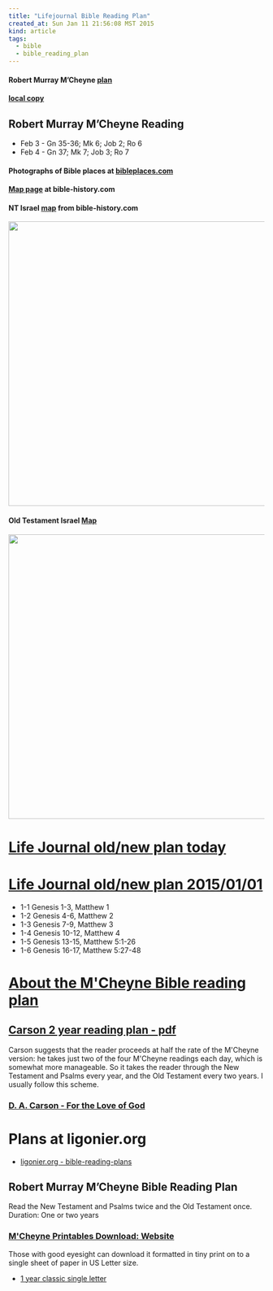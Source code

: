 ```yaml
---
title: "Lifejournal Bible Reading Plan"
created_at: Sun Jan 11 21:56:08 MST 2015
kind: article
tags:
  - bible
  - bible_reading_plan
---
```


#### Robert Murray M’Cheyne [plan](http://www.edginet.org/mcheyne/year_classic_single_letter.pdf)

#### [local copy](/assets/pdf/year_classic_single_letter.pdf)

## Robert Murray M’Cheyne Reading

* Feb 3 - Gn 35-36; Mk 6; Job 2; Ro 6
* Feb 4 - Gn 37; Mk 7; Job 3; Ro 7

#### Photographs of Bible places at [bibleplaces.com](http://www.bibleplaces.com)

#### [Map page](http://www.bible-history.com/maps/) at bible-history.com

#### NT Israel [map](http://www.bible-history.com/geography/ancient-israel/nt_israel-flat.jpg) from bible-history.com

<img src="/assets/images/nt_israel-flat.jpg" width="560px" >

#### Old Testament Israel [Map](http://www.bible-history.com/geography/ancient-israel/ot_israel-flat.jpg)

<img src="/assets/images/ot_israel-flat.jpg" width="560px" >


# [Life Journal old/new plan today](https://www.biblegateway.com/reading-plans/old-new-testament/today)


# [Life Journal old/new plan 2015/01/01](https://www.biblegateway.com/reading-plans/old-new-testament/2015/01/01?version=NIV)

* 1-1 Genesis 1-3, Matthew 1
* 1-2 Genesis 4-6, Matthew 2
* 1-3 Genesis 7-9, Matthew 3
* 1-4 Genesis 10-12, Matthew 4
* 1-5 Genesis 13-15, Matthew 5:1-26
* 1-6 Genesis 16-17, Matthew 5:27-48

# [About the M'Cheyne Bible reading plan](http://www.edginet.org/mcheyne/info.html)

## [Carson 2 year reading plan - pdf](http://www.edginet.org/mcheyne/year_carson_letter.pdf)

Carson suggests that the reader proceeds at half the rate of the M'Cheyne
version: he takes just two of the four M'Cheyne readings each day,
which is somewhat more manageable. So it takes the reader through the
New Testament and Psalms every year, and the Old Testament every two
years. I usually follow this scheme.

### [D. A. Carson - For the Love of God](http://www.crossway.org/books/for-the-love-of-god-tpb-1/)

# Plans at ligonier.org

* [ligonier.org - bible-reading-plans](http://www.ligonier.org/blog/bible-reading-plans/)

## Robert Murray M’Cheyne Bible Reading Plan

Read the New Testament and Psalms twice and the Old Testament once.
Duration: One or two years

### [M'Cheyne Printables Download: Website](http://www.edginet.org/mcheyne/printables.html)

Those with good eyesight can download it formatted in tiny print on to
a single sheet of paper in US Letter size.

* [1 year classic single letter](http://www.edginet.org/mcheyne/year_classic_single_letter.pdf)

